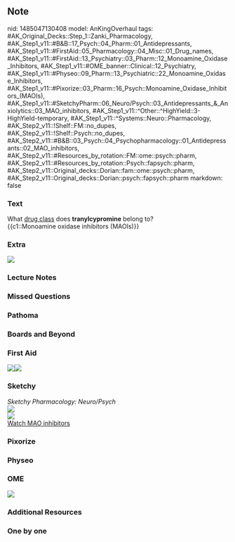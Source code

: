 ## Note
nid: 1485047130408
model: AnKingOverhaul
tags: #AK_Original_Decks::Step_1::Zanki_Pharmacology, #AK_Step1_v11::#B&B::17_Psych::04_Pharm::01_Antidepressants, #AK_Step1_v11::#FirstAid::05_Pharmacology::04_Misc::01_Drug_names, #AK_Step1_v11::#FirstAid::13_Psychiatry::03_Pharm::12_Monoamine_Oxidase_Inhibitors, #AK_Step1_v11::#OME_banner::Clinical::12_Psychiatry, #AK_Step1_v11::#Physeo::09_Pharm::13_Psychiatric::22_Monoamine_Oxidase_Inhibitors, #AK_Step1_v11::#Pixorize::03_Pharm::16_Psych::Monoamine_Oxidase_Inhibitors_(MAOIs), #AK_Step1_v11::#SketchyPharm::06_Neuro/Psych::03_Antidepressants_&_Anxiolytics::03_MAO_inhibitors, #AK_Step1_v11::^Other::^HighYield::3-HighYield-temporary, #AK_Step1_v11::^Systems::Neuro::Pharmacology, #AK_Step2_v11::!Shelf::FM::no_dupes, #AK_Step2_v11::!Shelf::Psych::no_dupes, #AK_Step2_v11::#B&B::03_Psych::04_Psychopharmacology::01_Antidepressants::02_MAO_inhibitors, #AK_Step2_v11::#Resources_by_rotation::FM::ome::psych::pharm, #AK_Step2_v11::#Resources_by_rotation::Psych::fapsych::pharm, #AK_Step2_v11::Original_decks::Dorian::fam::ome::psych::pharm, #AK_Step2_v11::Original_decks::Dorian::psych::fapsych::pharm
markdown: false

### Text
<div>
  What <u>drug class</u> does <b>tranylcypromine</b> belong to?
</div>
<div>
  <div>
    {{c1::Monoamine oxidase inhibitors (MAOIs)}}
  </div>
</div>

### Extra
<img src="paste-477054902469082.jpg">

### Lecture Notes


### Missed Questions


### Pathoma


### Boards and Beyond


### First Aid
<img src="paste-1171594063904771.jpg"><img src=
"paste-177296249978883.jpg">

### Sketchy
<div>
  <i>Sketchy Pharmacology: Neuro/Psych</i>
</div><img src=
"paste-76b5cbf45c16370f68cf4be89ac1f96385d20d28.png">
<div><img src=
"paste-cfdbbc6a152e9e4143c5086c4882dc47361120ca.png"></div><a href=
"https://dashboard.sketchy.com/study/medical/courses/medical-pharmacology/units/medical-pharmacology-neuro-psych/videos/medical-pharmacology-neuropsych-antidepressants-and-anxiolytics-mao-inhibitors?utm_source=anki&utm_medium=partnership&utm_campaign=february_update&utm_content=medical">Watch
MAO inhibitors</a>

### Pixorize


### Physeo


### OME
<div class="ome-widget">
  <a href=
  "https://onlinemeded.org/spa/psychiatry?ref=anki"><img src=
  "_OME_AnkiFlashcards_Topic_3.png"></a>
</div>

### Additional Resources


### One by one

